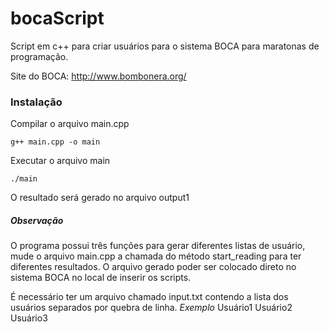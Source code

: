 # bocaScript
Script em c++ para criar usuários para o sistema BOCA para maratonas de programação.

Site do BOCA: http://www.bombonera.org/

<h3> Instalação </h3>

Compilar o arquivo main.cpp

```
g++ main.cpp -o main

```
Executar o arquivo main

```
./main

```
O resultado será gerado no arquivo output1

<h5>Observação</h5>

O programa possui três funções para gerar diferentes listas de usuário, mude o arquivo main.cpp a chamada do método 
start_reading para ter diferentes resultados. O arquivo gerado poder ser colocado direto no sistema BOCA no local de inserir
os scripts.

É necessário ter um arquivo chamado input.txt contendo a lista dos usuários separados por quebra de linha.
<i>Exemplo</i>
Usuário1
Usuário2
Usuário3

